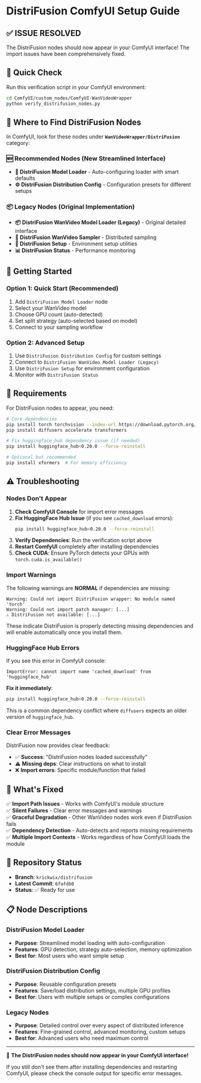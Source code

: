 # DistriFusion ComfyUI Setup Guide

## ✅ **ISSUE RESOLVED**

The DistriFusion nodes should now appear in your ComfyUI interface! The import issues have been comprehensively fixed.

## 🎯 **Quick Check**

Run this verification script in your ComfyUI environment:
```bash
cd ComfyUI/custom_nodes/ComfyUI-WanVideoWrapper
python verify_distrifusion_nodes.py
```

## 📍 **Where to Find DistriFusion Nodes**

In ComfyUI, look for these nodes under **`WanVideoWrapper/DistriFusion`** category:

### 🆕 **Recommended Nodes** (New Streamlined Interface)
- **🎯 DistriFusion Model Loader** - Auto-configuring loader with smart defaults
- **⚙️ DistriFusion Distribution Config** - Configuration presets for different setups

### 📦 **Legacy Nodes** (Original Implementation)  
- **📦 DistriFusion WanVideo Model Loader (Legacy)** - Original detailed interface
- **🎯 DistriFusion WanVideo Sampler** - Distributed sampling
- **🔧 DistriFusion Setup** - Environment setup utilities
- **📊 DistriFusion Status** - Performance monitoring

## 🚀 **Getting Started**

### Option 1: **Quick Start** (Recommended)
1. Add `DistriFusion Model Loader` node
2. Select your WanVideo model 
3. Choose GPU count (auto-detected)
4. Set split strategy (auto-selected based on model)
5. Connect to your sampling workflow

### Option 2: **Advanced Setup**
1. Use `DistriFusion Distribution Config` for custom settings
2. Connect to `DistriFusion WanVideo Model Loader (Legacy)`
3. Use `DistriFusion Setup` for environment configuration
4. Monitor with `DistriFusion Status`

## 🔧 **Requirements**

For DistriFusion nodes to appear, you need:

```bash
# Core dependencies
pip install torch torchvision --index-url https://download.pytorch.org/whl/cu121
pip install diffusers accelerate transformers

# Fix huggingface_hub dependency issue (if needed)
pip install huggingface_hub<0.20.0 --force-reinstall

# Optional but recommended
pip install xformers  # For memory efficiency
```

## ⚠️ **Troubleshooting**

### Nodes Don't Appear
1. **Check ComfyUI Console** for import error messages
2. **Fix HuggingFace Hub Issue** (if you see `cached_download` errors):
   ```bash
   pip install huggingface_hub<0.20.0 --force-reinstall
   ```
3. **Verify Dependencies**: Run the verification script above
4. **Restart ComfyUI** completely after installing dependencies
5. **Check CUDA**: Ensure PyTorch detects your GPUs with `torch.cuda.is_available()`

### Import Warnings
The following warnings are **NORMAL** if dependencies are missing:
```
Warning: Could not import DistriFusion wrapper: No module named 'torch'
Warning: Could not import patch manager: [...]
⚠️ DistriFusion not available: [...]
```

These indicate DistriFusion is properly detecting missing dependencies and will enable automatically once you install them.

### HuggingFace Hub Errors
If you see this error in ComfyUI console:
```
ImportError: cannot import name 'cached_download' from 'huggingface_hub'
```

**Fix it immediately**:
```bash
pip install huggingface_hub<0.20.0 --force-reinstall
```

This is a common dependency conflict where `diffusers` expects an older version of `huggingface_hub`.

### Clear Error Messages
DistriFusion now provides clear feedback:
- ✅ **Success**: "DistriFusion nodes loaded successfully"  
- ⚠️ **Missing deps**: Clear instructions on what to install
- ❌ **Import errors**: Specific module/function that failed

## 🎉 **What's Fixed**

✅ **Import Path Issues** - Works with ComfyUI's module structure  
✅ **Silent Failures** - Clear error messages and warnings  
✅ **Graceful Degradation** - Other WanVideo nodes work even if DistriFusion fails  
✅ **Dependency Detection** - Auto-detects and reports missing requirements  
✅ **Multiple Import Contexts** - Works regardless of how ComfyUI loads the module  

## 🔗 **Repository Status**

- **Branch**: `krickwix/distrifusion` 
- **Latest Commit**: `6fafdb0`
- **Status**: ✅ Ready for use

## 📋 **Node Descriptions**

### DistriFusion Model Loader
- **Purpose**: Streamlined model loading with auto-configuration
- **Features**: GPU detection, strategy auto-selection, memory optimization
- **Best for**: Most users who want simple setup

### DistriFusion Distribution Config  
- **Purpose**: Reusable configuration presets
- **Features**: Save/load distribution settings, multiple GPU profiles
- **Best for**: Users with multiple setups or complex configurations

### Legacy Nodes
- **Purpose**: Detailed control over every aspect of distributed inference
- **Features**: Fine-grained control, advanced monitoring, custom setups
- **Best for**: Advanced users who need maximum control

---

🎊 **The DistriFusion nodes should now appear in your ComfyUI interface!**

If you still don't see them after installing dependencies and restarting ComfyUI, please check the console output for specific error messages. 